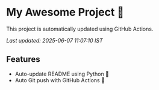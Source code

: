 # My Awesome Project 🚀

This project is automatically updated using GitHub Actions.

_Last updated: 2025-06-07 11:07:10 IST_

## Features
- Auto-update README using Python 🐍
- Auto Git push with GitHub Actions 🤖

